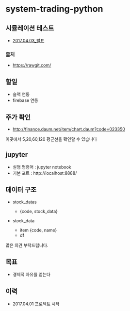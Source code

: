 # system-trading-python

## 시뮬레이션 테스트


- [2017.04.03_발표](https://rawgit.com/jacegem/system-trading-python/master/remark/2017.04.03.html)


### 출처

- https://rawgit.com/


## 할일

- 슬랙 연동
- firebase 연동


## 주가 확인

- http://finance.daum.net/item/chart.daum?code=023350

이곳에서 5,20,60,120 평균선을 확인할 수 있습니다


## jupyter

- 실행 명령어 : jupyter notebook
- 기본 포트 : http://localhost:8888/


## 데이터 구조

- stock_datas
  - {code, stock_data}

- stock_data
  - item
    {code, name}
  - df


많은 의견 부탁드립니다.

## 목표

- 경제적 자유를 얻는다

## 이력

- 2017.04.01 프로젝트 시작